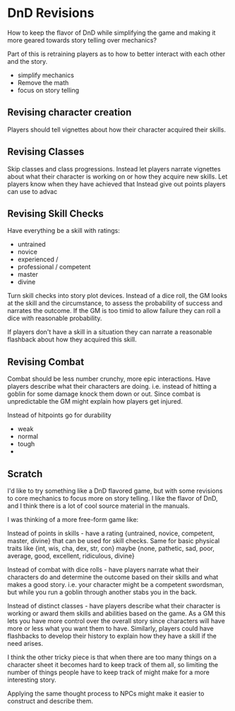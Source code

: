 # DnD Revisions

How to keep the flavor of DnD while simplifying the game and making it more geared towards story telling over mechanics?

Part of this is retraining players as to how to better interact with each other and the story.


- simplify mechanics
- Remove the math
- focus on story telling

## Revising character creation

Players should tell vignettes about how their character acquired their skills.

## Revising Classes

Skip classes and class progressions. Instead let players narrate vignettes about what their character is working on or how they acquire new skills. Let players know when they have achieved that Instead give out points players can use to advac

## Revising Skill Checks

Have everything be a skill with ratings:

- untrained
- novice
- experienced / 
- professional / competent
- master
- divine

Turn skill checks into story plot devices. Instead of a dice roll, the GM looks at the skill and the circumstance, to assess the probability of success and narrates the outcome. If the GM is too timid to allow failure they can roll a dice with reasonable probability.

If players don't have a skill in a situation they can narrate a reasonable flashback about how they acquired this skill.

## Revising Combat

Combat should be less number crunchy, more epic interactions. Have players describe what their characters are doing. i.e. instead of hitting a goblin for some damage knock them down or out. Since combat is unpredictable the GM might explain how players get injured.

Instead of hitpoints go for durability

- weak
- normal
- tough
- 

## Scratch

I'd like to try something like a DnD flavored game, but with some revisions to core mechanics to focus more on story telling. I like the flavor of DnD, and I think there is a lot of cool source material in the manuals.

I was thinking of a more free-form game like:

Instead of points in skills - have a rating {untrained, novice, competent, master, divine} that can be used for skill checks. Same for basic physical traits like {int, wis, cha, dex, str, con} maybe {none, pathetic, sad, poor, average, good, excellent, ridiculous, divine}

Instead of combat with dice rolls - have players narrate what their characters do and determine the outcome based on their skills and what makes a good story. i.e. your character might be a competent swordsman, but while you run a goblin through another stabs you in the back.

Instead of distinct classes - have players describe what their character is working or award them skills and abilities based on the game. As a GM this lets you have more control over the overall story since characters will have more or less what you want them to have. Similarly, players could have flashbacks to develop their history to explain how they have a skill if the need arises. 

I think the other tricky piece is that when there are too many things on a character sheet it becomes hard to keep track of them all, so limiting the number of things people have to keep track of might make for a more interesting story.

Applying the same thought process to NPCs might make it easier to construct and describe them.

